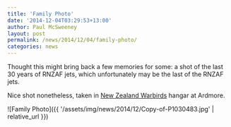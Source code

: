 ```yaml
---
title: 'Family Photo'
date: '2014-12-04T03:29:53+13:00'
author: Paul McSweeney
layout: post
permalink: /news/2014/12/04/family-photo/
categories: news
---
```


Thought this might bring back a few memories for some: a shot of the last 30 years of RNZAF jets, which unfortunately may be the last of the RNZAF jets.

Nice shot nonetheless, taken in [New Zealand Warbirds](https://nzwarbirds.org.nz/) hangar at Ardmore.

![Family Photo]({{ '/assets/img/news/2014/12/Copy-of-P1030483.jpg' | relative_url }})
